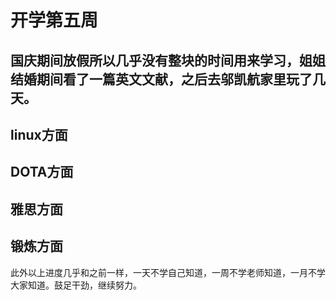 # 开学第五周
国庆期间放假所以几乎没有整块的时间用来学习，姐姐结婚期间看了一篇英文文献，之后去邬凯航家里玩了几天。
--------
## linux方面

## DOTA方面

## 雅思方面

## 锻炼方面

此外以上进度几乎和之前一样，一天不学自己知道，一周不学老师知道，一月不学大家知道。鼓足干劲，继续努力。

